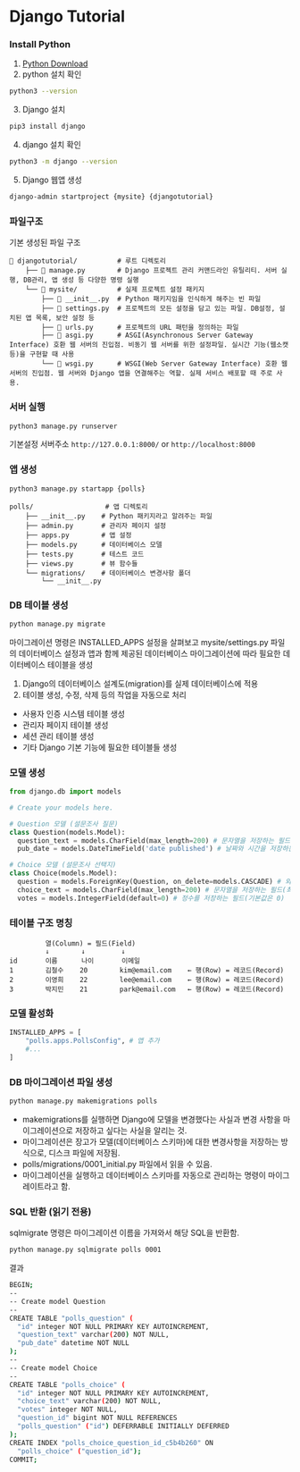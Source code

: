 # Django Tutorial

### Install Python

1. [Python Download](https://www.python.org/downloads/)
2. python 설치 확인

```bash
python3 --version
```

3. Django 설치

```bash
pip3 install django
```

4. django 설치 확인

```bash
python3 -m django --version
```

5. Django 웹앱 생성

```bash
django-admin startproject {mysite} {djangotutorial}
```

### 파일구조

기본 생성된 파일 구조

```shell
📂 djangotutorial/          # 루트 디렉토리
    ├── 📄 manage.py        # Django 프로젝트 관리 커맨드라인 유틸리티. 서버 실행, DB관리, 앱 생성 등 다양한 명령 실행
    └── 📂 mysite/          # 실제 프로젝트 설정 패키지
        ├── 📄 __init__.py  # Python 패키지임을 인식하게 해주는 빈 파일
        ├── 📄 settings.py  # 프로젝트의 모든 설정을 담고 있는 파일. DB설정, 설치된 앱 목록, 보안 설정 등
        ├── 📄 urls.py      # 프로젝트의 URL 패턴을 정의하는 파일
        ├── 📄 asgi.py      # ASGI(Asynchronous Server Gateway Interface) 호환 웹 서버의 진입점. 비동기 웹 서버를 위한 설정파일. 실시간 기능(웹소캣 등)을 구현할 때 사용
        └── 📄 wsgi.py      # WSGI(Web Server Gateway Interface) 호환 웹 서버의 진입점. 웹 서버와 Django 앱을 연결해주는 역할. 실제 서비스 배포할 때 주로 사용.
```

### 서버 실행

```bash
python3 manage.py runserver
```

기본설정 서버주소
`http://127.0.0.1:8000/` or `http://localhost:8000`

### 앱 생성

```bash
python3 manage.py startapp {polls}
```

```shell
polls/                  # 앱 디렉토리
    ├── __init__.py    # Python 패키지라고 알려주는 파일
    ├── admin.py       # 관리자 페이지 설정
    ├── apps.py        # 앱 설정
    ├── models.py      # 데이터베이스 모델
    ├── tests.py       # 테스트 코드
    ├── views.py       # 뷰 함수들
    └── migrations/    # 데이터베이스 변경사항 폴더
        └── __init__.py
```

### DB 테이블 생성

```bash
python manage.py migrate
```

마이그레이션 명령은 INSTALLED_APPS 설정을 살펴보고 mysite/settings.py 파일의 데이터베이스 설정과 앱과 함께 제공된 데이터베이스 마이그레이션에 따라 필요한 데이터베이스 테이블을 생성

1. Django의 데이터베이스 설계도(migration)를 실제 데이터베이스에 적용
2. 테이블 생성, 수정, 삭제 등의 작업을 자동으로 처리

- 사용자 인증 시스템 테이블 생성
- 관리자 페이지 테이블 생성
- 세션 관리 테이블 생성
- 기타 Django 기본 기능에 필요한 테이블들 생성

### 모델 생성

```python
from django.db import models

# Create your models here.

# Question 모델 (설문조사 질문)
class Question(models.Model):
  question_text = models.CharField(max_length=200) # 문자열을 저장하는 필드(최대 200자까지 저장 가능)
  pub_date = models.DateTimeField('date published') # 날짜와 시간을 저장하는 필드(관리자 페이지에서 보여질 이름)

# Choice 모델 (설문조사 선택지)
class Choice(models.Model):
  question = models.ForeignKey(Question, on_delete=models.CASCADE) # 외래키 관계 설정. Question 모델과 연결. 삭제되면 CASCADE 옵션에 따라 관련된 Choice 객체도 삭제
  choice_text = models.CharField(max_length=200) # 문자열을 저장하는 필드(최대 200자까지 저장 가능)
  votes = models.IntegerField(default=0) # 정수를 저장하는 필드(기본값은 0)
```

### 테이블 구조 명칭

```shell
         열(Column) = 필드(Field)
         ↓        ↓         ↓
id       이름      나이       이메일
1        김철수    20        kim@email.com    ← 행(Row) = 레코드(Record)
2        이영희    22        lee@email.com    ← 행(Row) = 레코드(Record)
3        박지민    21        park@email.com   ← 행(Row) = 레코드(Record)
```

### 모델 활성화

```python
INSTALLED_APPS = [
    "polls.apps.PollsConfig", # 앱 추가
    #...
]
```

### DB 마이그레이션 파일 생성

```bash
python manage.py makemigrations polls
```

- makemigrations를 실행하면 Django에 모델을 변경했다는 사실과 변경 사항을 마이그레이션으로 저장하고 싶다는 사실을 알리는 것.
- 마이그레이션은 장고가 모델(데이터베이스 스키마)에 대한 변경사항을 저장하는 방식으로, 디스크 파일에 저장됨.
- polls/migrations/0001_initial.py 파일에서 읽을 수 있음.
- 마이그레이션을 실행하고 데이터베이스 스키마를 자동으로 관리하는 명령이 마이그레이트라고 함.

### SQL 반환 (읽기 전용)

sqlmigrate 명령은 마이그레이션 이름을 가져와서 해당 SQL을 반환함.

```bash
python manage.py sqlmigrate polls 0001
```

결과

```bash
BEGIN;
--
-- Create model Question
--
CREATE TABLE "polls_question" (
  "id" integer NOT NULL PRIMARY KEY AUTOINCREMENT,
  "question_text" varchar(200) NOT NULL,
  "pub_date" datetime NOT NULL
);
--
-- Create model Choice
--
CREATE TABLE "polls_choice" (
  "id" integer NOT NULL PRIMARY KEY AUTOINCREMENT,
  "choice_text" varchar(200) NOT NULL,
  "votes" integer NOT NULL,
  "question_id" bigint NOT NULL REFERENCES
  "polls_question" ("id") DEFERRABLE INITIALLY DEFERRED
);
CREATE INDEX "polls_choice_question_id_c5b4b260" ON
  "polls_choice" ("question_id");
COMMIT;
```
